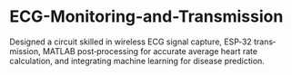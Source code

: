 # ECG-Monitoring-and-Transmission
Designed a circuit skilled in wireless ECG signal capture, ESP‐32 trans‐ mission, MATLAB post‐processing for accurate average heart rate calculation, and integrating machine learning for disease prediction.
